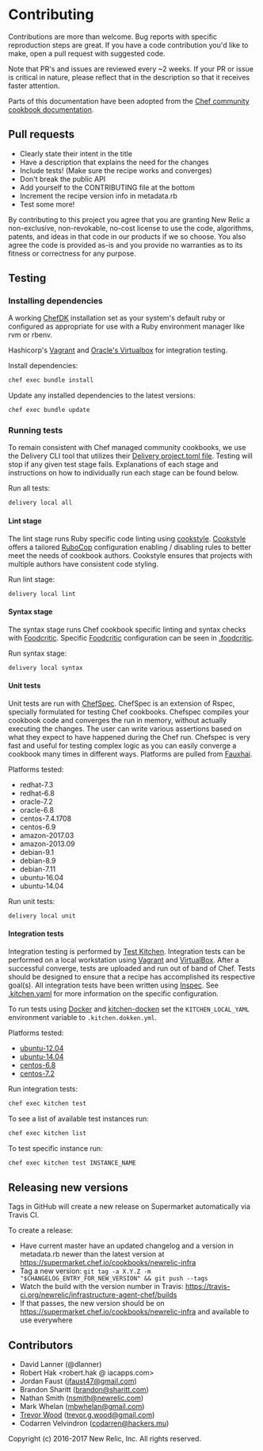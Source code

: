 # Contributing

Contributions are more than welcome.
Bug reports with specific reproduction steps are great.
If you have a code contribution you'd like to make, open a pull request with suggested code.

Note that PR's and issues are reviewed every ~2 weeks.
If your PR or issue is critical in nature, please reflect that in the description so that it receives faster attention.

Parts of this documentation have been adopted from the [Chef community cookbook documentation][8].

## Pull requests

* Clearly state their intent in the title
* Have a description that explains the need for the changes
* Include tests! (Make sure the recipe works and converges)
* Don't break the public API
* Add yourself to the CONTRIBUTING file at the bottom
* Increment the recipe version info in metadata.rb
* Test some more!

By contributing to this project you agree that you are granting New Relic a non-exclusive, non-revokable, no-cost license to use the code, algorithms, patents, and ideas in that code in our products if we so choose. You also agree the code is provided as-is and you provide no warranties as to its fitness or correctness for any purpose.

## Testing

### Installing dependencies

A working [ChefDK][19] installation set as your system's default ruby or configured as appropriate for use with a Ruby environment manager like rvm or rbenv.

Hashicorp's [Vagrant][12] and [Oracle's Virtualbox][13] for integration testing.

Install dependencies:

```sh
chef exec bundle install
```

Update any installed dependencies to the latest versions:

```sh
chef exec bundle update
```

### Running tests

To remain consistent with Chef managed community cookbooks, we use the Delivery CLI tool that utilizes their [Delivery project.toml file][20].
Testing will stop if any given test stage fails.
Explanations of each stage and instructions on how to individually run each stage can be found below.

Run all tests:

```sh
delivery local all
```

#### Lint stage

The lint stage runs Ruby specific code linting using [cookstyle][5].
[Cookstyle][5] offers a tailored [RuboCop][3] configuration enabling / disabling rules to better meet the needs of cookbook authors.
Cookstyle ensures that projects with multiple authors have consistent code styling.

Run lint stage:

```sh
delivery local lint
```

#### Syntax stage

The syntax stage runs Chef cookbook specific linting and syntax checks with [Foodcritic][4].
Specific [Foodcritic][4] configuration can be seen in [.foodcritic][6].

Run syntax stage:

```sh
delivery local syntax
```

#### Unit tests

Unit tests are run with [ChefSpec][7]. ChefSpec is an extension of Rspec, specially formulated for testing Chef cookbooks.
Chefspec compiles your cookbook code and converges the run in memory, without actually executing the changes.
The user can write various assertions based on what they expect to have happened during the Chef run.
Chefspec is very fast and useful for testing complex logic as you can easily converge a cookbook many times in different ways.
Platforms are pulled from [Fauxhai][14].

Platforms tested:

* redhat-7.3
* redhat-6.8
* oracle-7.2
* oracle-6.8
* centos-7.4.1708
* centos-6.9
* amazon-2017.03
* amazon-2013.09
* debian-9.1
* debian-8.9
* debian-7.11
* ubuntu-16.04
* ubuntu-14.04

Run unit tests:

```sh
delivery local unit
```

#### Integration tests

Integration testing is performed by [Test Kitchen][9]. Integration tests can be performed on a local workstation using [Vagrant][12] and [VirtualBox][13].
After a successful converge, tests are uploaded and run out of band of Chef.
Tests should be designed to ensure that a recipe has accomplished its respective goal(s).
All integration tests have been written using [Inspec][10].
See [.kitchen.yaml][11] for more information on the specific configuration.

To run tests using [Docker][21] and [kitchen-docken][22] set the `KITCHEN_LOCAL_YAML` environment variable to `.kitchen.dokken.yml`.

Platforms tested:

* [ubuntu-12.04][15]
* [ubuntu-14.04][16]
* [centos-6.8][17]
* [centos-7.2][18]

Run integration tests:

```sh
chef exec kitchen test
```

To see a list of available test instances run:

```sh
chef exec kitchen list
```

To test specific instance run:

```sh
chef exec kitchen test INSTANCE_NAME
```

## Releasing new versions

Tags in GitHub will create a new release on Supermarket automatically via Travis CI.

To create a release:

* Have current master have an updated changelog and a version in metadata.rb
  newer than the latest version at https://supermarket.chef.io/cookbooks/newrelic-infra
* Tag a new version: `git tag -a X.Y.Z -m "$CHANGELOG_ENTRY_FOR_NEW_VERSION" && git push --tags`
* Watch the build with the version number in Travis: 
  https://travis-ci.org/newrelic/infrastructure-agent-chef/builds
* If that passes, the new version should be on
  https://supermarket.chef.io/cookbooks/newrelic-infra and available to
  use everywhere

## Contributors

* David Lanner (@dlanner)
* Robert Hak <robert.hak @ iacapps.com>
* Jordan Faust (jfaust47@gmail.com)
* Brandon Sharitt (brandon@sharitt.com)
* Nathan Smith (nsmith@newrelic.com)
* Mark Whelan (mbwhelan@gmail.com)
* [Trevor Wood][1] ([trevor.g.wood@gmail.com][2])
* Codarren Velvindron (codarren@hackers.mu)

Copyright (c) 2016-2017 New Relic, Inc. All rights reserved.

[1]:  https://github.com/taharah
[2]:  mailto:trevor.g.wood@gmail.com
[3]:  https://github.com/bbatsov/rubocop
[4]:  https://github.com/foodcritic/foodcritic
[5]:  https://github.com/chef/cookstyle
[6]:  .foodcritic
[7]:  https://github.com/chefspec/chefspec
[8]:  https://github.com/chef-cookbooks/community_cookbook_documentation
[9]:  https://github.com/test-kitchen/test-kitchen
[10]:  https://www.inspec.io/
[11]:  .kitchen.yml
[12]:  https://www.vagrantup.com/
[13]:  https://www.virtualbox.org/
[14]:  https://github.com/chefspec/fauxhai/blob/master/PLATFORMS.md
[15]:  https://app.vagrantup.com/bento/boxes/ubuntu-12.04
[16]:  https://app.vagrantup.com/bento/boxes/ubuntu-14.04
[17]:  https://app.vagrantup.com/bento/boxes/centos-6.8
[18]:  https://app.vagrantup.com/bento/boxes/centos-7.2
[19]:  https://downloads.chef.io/chef-dk/
[20]:  https://github.com/chef-cookbooks/community_cookbook_tools/blob/master/delivery/project.toml
[21]:  https://www.docker.com/
[22]:  https://github.com/someara/kitchen-dokken
